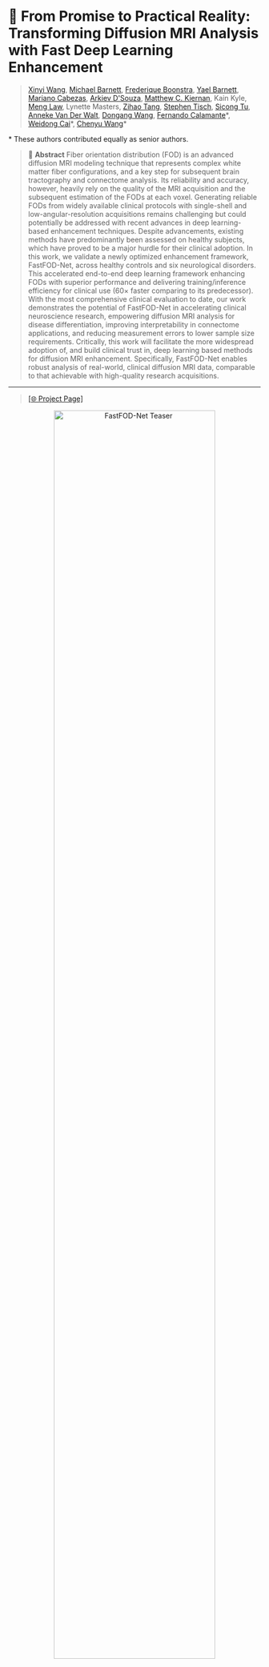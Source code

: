 # 🧠 From Promise to Practical Reality: Transforming Diffusion MRI Analysis with Fast Deep Learning Enhancement


>
> [Xinyi Wang](https://scholar.google.com/citations?user=_uPPBqUAAAAJ&hl=en), [Michael Barnett](https://scholar.google.com.au/citations?user=iZVWDzwAAAAJ&hl=en), [Frederique Boonstra](https://scholar.google.com.au/citations?user=xHxerDoAAAAJ&hl=en&oi=ao), [Yael Barnett](https://scholar.google.com.au/citations?hl=en&user=TVSkAYsAAAAJ), [Mariano Cabezas](https://scholar.google.com.au/citations?hl=en&user=zPs-kAkAAAAJ&view_op=list_works&sortby=pubdate), [Arkiev D'Souza](https://scholar.google.com.au/citations?user=eqO2au8AAAAJ&hl=en&oi=ao), [Matthew C. Kiernan](https://scholar.google.com.au/citations?user=J7M4CGMAAAAJ&hl=en&oi=ao), Kain Kyle, [Meng Law](https://scholar.google.com.au/citations?user=lKi-yTMAAAAJ&hl=en&oi=ao), Lynette Masters, [Zihao Tang](https://scholar.google.com.au/citations?user=JAfD8moAAAAJ&hl=en&oi=ao), [Stephen Tisch](https://scholar.google.com.au/citations?hl=en&user=hnKJB1YAAAAJ), [Sicong Tu](https://scholar.google.com.au/citations?hl=en&user=z44EzHAAAAAJ), [Anneke Van Der Walt](https://scholar.google.com.au/citations?hl=en&user=F3AJeqQAAAAJ), [Dongang Wang](https://scholar.google.com.au/citations?hl=en&user=Rs7zEZoAAAAJ), [Fernando Calamante](https://scholar.google.com.au/citations?user=_6_n0PIAAAAJ&hl=en&oi=ao)\*, [Weidong Cai](https://scholar.google.com.au/citations?hl=en&user=N8qTc2AAAAAJ)\*, [Chenyu Wang](https://scholar.google.com.au/citations?user=mo0AoZAAAAAJ&hl=en&oi=ao)\*
>
\* These authors contributed equally as senior authors.
>
>
> 🔬 **Abstract** 
> Fiber orientation distribution (FOD) is an advanced diffusion MRI modeling technique that represents complex white matter fiber configurations, and a key step for subsequent brain tractography and connectome analysis. Its reliability and accuracy, however, heavily rely on the quality of the MRI acquisition and the subsequent estimation of the FODs at each voxel. Generating reliable FODs from widely available clinical protocols with single-shell and low-angular-resolution acquisitions remains challenging but could potentially be addressed with recent advances in deep learning-based enhancement techniques. Despite advancements, existing methods have predominantly been assessed on healthy subjects, which have proved to be a major hurdle for their clinical adoption. In this work, we validate a newly optimized enhancement framework, FastFOD-Net, across healthy controls and six neurological disorders. 
This accelerated end-to-end deep learning framework enhancing FODs with superior performance and delivering training/inference efficiency for clinical use ($60\times$ faster comparing to its predecessor).
With the most comprehensive clinical evaluation to date, our work demonstrates the potential of FastFOD-Net in accelerating clinical neuroscience research, empowering diffusion MRI analysis for disease differentiation, improving interpretability in connectome applications, and reducing measurement errors to lower sample size requirements. Critically, this work will facilitate the more widespread adoption of, and build clinical trust in, deep learning based methods for diffusion MRI enhancement.  Specifically, FastFOD-Net enables robust analysis of real-world, clinical diffusion MRI data, comparable to that achievable with high-quality research acquisitions.
<!-- > ![image](https://user-images.githubusercontent.com/39485479/227234185-074da035-f4f9-4e12-bd3e-e5070167ba74.png) -->
>
---

> [[🌐 Project Page]](https://fastfodnet.github.io/)

<p align="center">
  <img src="./teaser.png" alt="FastFOD-Net Teaser" width="80%">
</p>
---

## 📚 Table of Contents

1. [Introduction](#🔬-abstract)  
2. [Data Preprocessing](#data-preprocessing)  
3. [Usage](#usage)  
4. [Evaluation](#evaluation)  
5. [Citation](#citation)  
6. [Acknowledgments](#acknowledgments)  

---
## 🧼 Data Preprocessing

- [Denoising](https://mrtrix.readthedocs.io/en/latest/dwi_preprocessing/denoising.html)  
- [Distortion Correction](https://mrtrix.readthedocs.io/en/latest/dwi_preprocessing/dwifslpreproc.html)  
- **FOD Generation:**
  - [Response Estimation](https://mrtrix.readthedocs.io/en/latest/constrained_spherical_deconvolution/response_function_estimation.html)
  - [SS3T CSD](https://mrtrix.readthedocs.io/en/latest/constrained_spherical_deconvolution/constrained_spherical_deconvolution.html)
  - [MSMT CSD](https://mrtrix.readthedocs.io/en/latest/constrained_spherical_deconvolution/multi_shell_multi_tissue_csd.html)

---
## 📘 Description of Arguments
| Argument                     | Description                                                    |
| ---------------------------- | -------------------------------------------------------------- |
| `--dataroot`                 | Path to low-resolution FOD input data.                         |
| `--maskroot`                 | Path to brain mask files.                                      |
| `--gtroot`                   | Path to high-resolution ground truth FODs.                     |
| `--checkpoints_dir`          | Directory to save model checkpoints.                           |
| `--name`                     | Experiment name, used to label checkpoint folder.              |
| `--normalization_mode`       | Normalization strategy (e.g., z-score based).                  |
| `--model`                    | Model type; `re` refers to resolution enhancement.             |
| `--input_nc` / `--output_nc` | Number of channels (e.g., 45 SH coefficients).                 |
| `--init_type`                | Weight initialization method (`kaiming`, etc).                 |
| `--dataset_mode`             | Dataset loader mode (`fod_re` for FOD resolution enhancement). |
| `--num_threads`              | Number of data loading threads.                                |
| `--batch_size`               | Batch size for training.                                       |
| `--beta1`                    | Beta1 for Adam optimizer.                                      |
| `--lr`                       | Initial learning rate.                                         |
| `--n_epochs`                 | Number of training epochs.                                     |
| `--print_freq`               | Print frequency (in iterations).                               |
| `--save_latest_freq`         | Frequency (in iterations) to save latest checkpoint.           |
| `--save_epoch_freq`          | Frequency (in epochs) to save checkpoints.                     |
| `--gpu_ids`                  | GPU to use (e.g., `0` for first GPU).                          |
| `--conv_type`                | Network architecture; here using `fastfodnet`.                 |
| `--test_fold`                | Index of fold used for testing (for cross-validation).         |
| `--phase`                    | Run phase: `train` or `splitfolds` (for k-fold split).         |
| `--index_pattern`            | Regex pattern to match subject IDs.                            |
| `--sample_suffix`            | File suffix for low-res FODs.                                  |
| `--sample_gt_suffix`         | File suffix for ground truth FODs.                             |
| `--foldroot`                 | Directory containing train/test splits.                        |

---

## Basic Usages
### 🏋️‍♂️ Training
To start training FastFOD-Net using predefined parameters (e.g., for the MSBIR dataset), run:
```
cd ./CORE/scripts/
sh train_msbir.sh
```
- This script wraps a python train_model.py command with the appropriate dataset, fold, and model settings.
- 📝 Be sure to modify `train_msbir.sh` if you're working with a different dataset or configuration.

### 🔍 Inference
To perform inference on a trained model:
```
cd /scripts/
sh test_msbir.sh
```
- `test.sh` should call test_model.py or equivalent with correct model checkpoint and dataset paths.
- 📝 Ensure the --phase is set to test or similar.

---
## 🧪 Evaluation Pipeline

This pipeline provides tools for evaluating the performance of Fibre Orientation Distribution enhancement methods using a set of quantitative metrics from different perspectives.

---
### 📈 FOD Evaluation
The following metrics are computed in `evaluation_fod.py`:
- **MSE**: Mean Squared Error   
- **PSNR**: Peak Signal-to-Noise Ratio  
- **$r_{\text{Angular}}$**: Angular correlation coefficient
  
#### 🔧 Example Usage
To run FOD evaluation:
```
cd ./evaluation
python run_fod_metrics.py
```
---
### 🧠 Fiber Bundle Element ("Fixel") Evaluation

This module evaluates fiber-specific metrics derived from fixel-based analysis.

#### 🛠 Generate Fixels

To generate fixel data from FOD images:
```
cd ./evaluation
python generate_fixel.py
```

#### 🛠 Generate ROIs

Bundle-wise ROIs can be generated using [TractSeg](https://github.com/MIC-DKFZ/TractSeg), a tool for white matter tract segmentation.

We use specific bundles to define regions of different fiber complexity:

- **Single-fiber region:**  
  - `CC` (Corpus Callosum)

- **Two-crossing-fiber regions:**  
  - `MCP` (Middle Cerebellar Peduncle)  
  - `CST` (Corticospinal Tract)

- **Three-crossing-fiber regions:**  
  - `SLF` (Superior Longitudinal Fasciculus)  
  - `CST`  
  - `CC`
 
#### 🛠 Generate ROIs

Bundle-wise ROIs can be generated using [TractSeg](https://github.com/MIC-DKFZ/TractSeg), a tool for white matter tract segmentation.

We define regions with different fiber complexities using the following bundles:

- **Single-fiber region:**  
  - `CC` (Corpus Callosum)

- **Two-crossing-fiber regions:**  
  - `MCP` (Middle Cerebellar Peduncle)  
  - `CST` (Corticospinal Tract)

- **Three-crossing-fiber regions:**  
  - `SLF` (Superior Longitudinal Fasciculus)  
  - `CST`  
  - `CC`

🔍 *See* `./evaluation/generate_fixel_roi.py` for an example of how to generate these ROIs using results from TractSeg.*


#### 📊 Fixel Evaluation Metrics

This module performs evaluation on fixel-based metrics after fixel-wise matching between methods. Implemented in `evaluation_fixel.py`, the following metrics are computed:

- **$E_{Angular}$**: Angular error between matched fixels  
- **$E_{FD}$**: Error in Fixel Density (FD)  
- **$E_{Peak}$**: Error in Peak

#### 🔧 Example Usage

Run the full fixel evaluation pipeline:
```
cd ./evaluation
python run_fixel_metrics.py
```
---

### Connectome evaluation

#### 🛠 [Structure Connectome Construction](https://mrtrix.readthedocs.io/en/latest/quantitative_structural_connectivity/structural_connectome.html)
1. Get a parcellation image with [FastSurfer](https://github.com/Deep-MI/FastSurfer) using [Desikan-Killiany Atlas 84](file:///Users/xinyiwang/Downloads/jnnp-2021-328185-inline-supplementary-material-1.pdf)
2. [Anatomically-Constrained Tractography (ACT)](https://mrtrix.readthedocs.io/en/latest/quantitative_structural_connectivity/act.html)
3. [Spherical-deconvolution Informed Filtering of Tractograms (SIFT)](https://mrtrix.readthedocs.io/en/latest/quantitative_structural_connectivity/sift.html)

#### 🛠 Connectome Metrics

We evaluate structural connectomes using the following metrics:

- **Disparity**: Quantifies variability in edge weights within the connectome.
- **Number of significantly different edges**: Counts edges with statistically significant differences across methods.

📁 See implementation: [`./evaluation/connectome.py`](./evaluation/connectome.py)

#### 🛠 Graph Metrics

We treat the connectome as a graph and compute higher-order network properties inspired by:

- **Brain Connectivity Toolbox (BCT)**  
  - Website: [https://sites.google.com/site/bctnet/](https://sites.google.com/site/bctnet/)
- Python implementation: [`./evaluation/graph_metrics.py`](./evaluation/graph_metrics.py)

#### 📈 Example Usage

To run the full pipeline of connectome and graph metric evaluation:

```bash
cd ./evaluation
python run_connectome_metrics.py
```

---

### Fixel-based analysis
Compare patient-control differences post-enhancement
1. [Fixel-based analysis for MSMT CSD](https://mrtrix.readthedocs.io/en/latest/fixel_based_analysis/st_fibre_density_cross-section.html)
2. Register pre-enhancement, post-enhancement results all to the reference (i.e., MSMT CSD) template space
3. Fixel matching and stats in [`./evaluation/evaluaation_fixel.py`](./evaluation/graph_metrics.py) between methods for comparision

---

### Pathological connection analysis
TBC

---
### Correlation analysis
TBC

---
## 📝 Citation
If you find our data or project useful in your research, please cite:
```
TBC
@inproceedings{
}
```

---
#### 🤝 Acknowledgments
This repo. template was borrowed from [Chaoyi Zhang's Project](https://github.com/chaoyivision/SGGpoint). 

